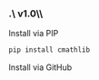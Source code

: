 ### __.\ v1.0\\\\__

Install via PIP

```powershell
pip install cmathlib
```

Install via GitHub

<!-- Insert Github Download link []() -->